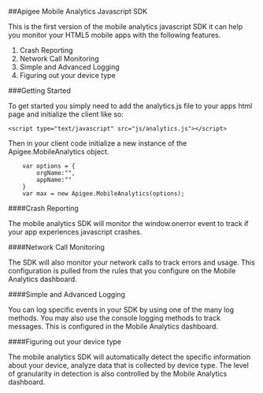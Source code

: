 ##Apigee Mobile Analytics Javascript SDK

This is the first version of the mobile analytics javascript SDK it can help you monitor your HTML5 mobile apps with the following features.

1. Crash Reporting
2. Network Call Monitoring
3. Simple and Advanced Logging
4. Figuring out your device type

###Getting Started

To get started you simply need to add the analytics.js file to your apps html page and initialize the client like so:

    <script type="text/javascript" src="js/analytics.js"></script>

Then in your client code initialize a new instance of the Apigee.MobileAnalytics object.

        var options = {
            orgName:"",
            appName:""
        }
        var max = new Apigee.MobileAnalytics(options);


####Crash Reporting

The mobile analytics SDK will monitor the window.onerror event to track if your app experiences javascript crashes.

####Network Call Monitoring

The SDK will also monitor your network calls to track errors and usage. This configuration is pulled from the rules that you configure on the Mobile Analytics dashboard.

####Simple and Advanced Logging

You can log specific events in your SDK by using one of the many log methods. You may also use the console logging methods to track messages. This is configured in the Mobile Analytics dashboard.

####Figuring out your device type

The mobile analytics SDK will automatically detect the specific information about your device, analyze data that is collected by device type. The level of granularity in detection is also controlled by the Mobile Analytics dashboard.
